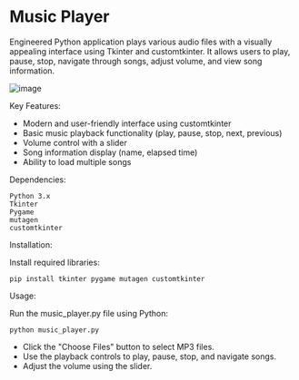 # Music Player

Engineered Python application plays various audio files with a visually appealing interface using Tkinter and customtkinter. It allows users to play, pause, stop, navigate through songs, adjust volume, and view song information.

![image](https://github.com/gappeah/Music-player/assets/114095068/0f831ccf-b556-4a01-88ca-150146d7b68f)


Key Features:
* Modern and user-friendly interface using customtkinter
* Basic music playback functionality (play, pause, stop, next, previous)
* Volume control with a slider
* Song information display (name, elapsed time)
* Ability to load multiple songs

Dependencies:

    Python 3.x
    Tkinter
    Pygame
    mutagen
    customtkinter

Installation:

Install required libraries:
    

    pip install tkinter pygame mutagen customtkinter

Usage:

Run the music_player.py file using Python:

    

    python music_player.py


* Click the "Choose Files" button to select MP3 files.
* Use the playback controls to play, pause, stop, and navigate songs.
* Adjust the volume using the slider.
